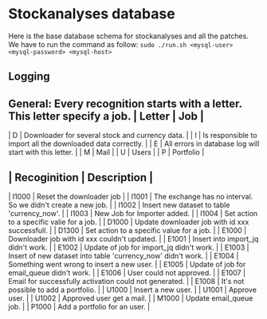 # Stockanalyses database
Here is the base database schema for stockanalyses and all the patches.
We have to run the command as follow: `sudo ./run.sh <mysql-user> <mysql-password> <mysql-host>`

## Logging
General: Every recognition starts with a letter. This letter specify a job.
| Letter | Job |
----------------
| D | Downloader for several stock and currency data. |
| I | Is responsible to import all the downloaded data correctly. |
| E | All errors in database log will start with this letter. |
| M | Mail |
| U | Users |
| P | Portfolio |


| Recoginition | Description |
-------------------------------
| I1000 | Reset the downloader job |
| I1001 | The exchange has no interval. So we didn't create a new job. |
| I1002 | Insert new dataset to table 'currency_now'. |
| I1003 | New Job for Importer added. |
| I1004 | Set action to a specific valie for a job. |
| D1000 | Update downloader job with id xxx successfull. |
| D1300 | Set action to a specific value for a job. |
| E1000 | Downloader job with id xxx couldn't updated. |
| E1001 | Insert into import_jq didn't work. |
| E1002 | Update of job for import_jq didn't work. |
| E1003 | Insert of new dataset into table 'currency_now' didn't work. |
| E1004 | Something went wrong to insert a new user. |
| E1005 | Update of job for email_queue didn't work. |
| E1006 | User could not approved. |
| E1007 | Email for successfully activation could not generated. |
| E1008 | It's not possible to add a portfolio. |
| U1000 | Insert a new user. |
| U1001 | Approve user. |
| U1002 | Approved user get a mail. |
| M1000 | Update email_queue job. |
| P1000 | Add a portfolio for an user. |
